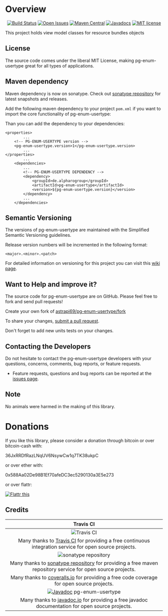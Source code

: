 # Overview

<div align="center">

[![Build Status](https://travis-ci.org/astrapi69/pg-enum-usertype.svg?branch=master)](https://travis-ci.org/astrapi69/pg-enum-usertype) 
[![Open Issues](https://img.shields.io/github/issues/astrapi69/pg-enum-usertype.svg?style=flat)](https://github.com/astrapi69/pg-enum-usertype/issues) 
[![Maven Central](https://maven-badges.herokuapp.com/maven-central/de.alpharogroup/pg-enum-usertype/badge.svg)](https://maven-badges.herokuapp.com/maven-central/de.alpharogroup/pg-enum-usertype)
[![Javadocs](http://www.javadoc.io/badge/de.alpharogroup/pg-enum-usertype.svg)](http://www.javadoc.io/doc/de.alpharogroup/pg-enum-usertype)
[![MIT license](http://img.shields.io/badge/license-MIT-brightgreen.svg?style=flat)](http://opensource.org/licenses/MIT)

</div>

This project holds view model classes for resource bundles objects

## License

The source code comes under the liberal MIT License, making pg-enum-usertype great for all types of applications.

## Maven dependency

Maven dependency is now on sonatype.
Check out [sonatype repository](https://oss.sonatype.org/index.html#nexus-search;gav~de.alpharogroup~pg-enum-usertype~~~) for latest snapshots and releases.

Add the following maven dependency to your project `pom.xml` if you want to import the core functionality of pg-enum-usertype:

Than you can add the dependency to your dependencies:

	<properties>
			...
		<!-- PG-ENUM-USERTYPE version -->
		<pg-enum-usertype.version>1</pg-enum-usertype.version>
			...
	</properties>
			...
		<dependencies>
			...
			<!-- PG-ENUM-USERTYPE DEPENDENCY -->
			<dependency>
				<groupId>de.alpharogroup</groupId>
				<artifactId>pg-enum-usertype</artifactId>
				<version>${pg-enum-usertype.version}</version>
			</dependency>
			...
		</dependencies>

## Semantic Versioning

The versions of pg-enum-usertype are maintained with the Simplified Semantic Versioning guidelines.

Release version numbers will be incremented in the following format:

`<major>.<minor>.<patch>`

For detailed information on versioning for this project you can visit this [wiki page](https://github.com/lightblueseas/mvn-parent-projects/wiki/Simplified-Semantic-Versioning).

## Want to Help and improve it? ###

The source code for pg-enum-usertype are on GitHub. Please feel free to fork and send pull requests!

Create your own fork of [astrapi69/pg-enum-usertype/fork](https://github.com/astrapi69/pg-enum-usertype/fork)

To share your changes, [submit a pull request](https://github.com/astrapi69/pg-enum-usertype/pull/new/develop).

Don't forget to add new units tests on your changes.

## Contacting the Developers

Do not hesitate to contact the pg-enum-usertype developers with your questions, concerns, comments, bug reports, or feature requests.
- Feature requests, questions and bug reports can be reported at the [issues page](https://github.com/astrapi69/pg-enum-usertype/issues).

## Note

No animals were harmed in the making of this library.


# Donations

If you like this library, please consider a donation through bitcoin or over bitcoin-cash with:

36JxRRDfRazLNqUV6NsywCw1q7TK38ukpC

or over ether with:

0x588Aa02De98B1Ef70afeDC3ec5290130a3E5e273

or over flattr:

<a href="https://flattr.com/submit/auto?fid=r7vp62&url=https%3A%2F%2Fgithub.com%2Fastrapi69%2Fpg-enum-usertype" target="_blank">
<img src="http://api.flattr.com/button/flattr-badge-large.png" alt="Flattr this" title="Flattr this" border="0" />
</a>

## Credits

|Travis CI|
|:-:|
|![Travis CI](https://travis-ci.com/images/logos/TravisCI-Full-Color.png)|
|Many thanks to [Travis CI](https://travis-ci.org) for providing a free continuous integration service for open source projects.|
|![sonatype repository](https://avatars1.githubusercontent.com/u/33330803?s=200&v=4)|
|Many thanks to [sonatype repository](https://oss.sonatype.org) for providing a free maven repository service for open source projects.|
|Many thanks to [coveralls.io](https://coveralls.io) for providing a free code coverage for open source projects.|
|[![Javadoc](https://javadoc-emblem.rhcloud.com/doc/de.alpharogroup/pg-enum-usertype/badge.svg)](http://www.javadoc.io/doc/de.alpharogroup/pg-enum-usertype) pg-enum-usertype |
|Many thanks to [javadoc.io](http://www.javadoc.io) for providing a free javadoc documentation for open source projects.|
